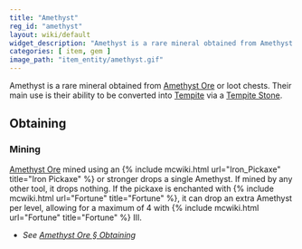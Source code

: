 ```yaml
---
title: "Amethyst"
reg_id: "amethyst"
layout: wiki/default
widget_description: "Amethyst is a rare mineral obtained from Amethyst Ore or loot chests"
categories: [ item, gem ]
image_path: "item_entity/amethyst.gif"
---
```


Amethyst is a rare mineral obtained from [Amethyst Ore](/wiki/Amethyst_Ore) or loot chests. Their main use is their ability to be converted into [Tempite](/wiki/Tempite) via a [Tempite Stone](/wiki/Tempite_Stone).

## Obtaining
### Mining
[Amethyst Ore](/wiki/Amethyst_Ore) mined using an {% include mcwiki.html url="Iron_Pickaxe" title="Iron Pickaxe" %} or stronger drops a single Amethyst. If mined by any other tool, it drops nothing. If the pickaxe is enchanted with {% include mcwiki.html url="Fortune" title="Fortune" %}, it can drop an extra Amethyst per level, allowing for a maximum of 4 with {% include mcwiki.html url="Fortune" title="Fortune" %} III.
- *See [Amethyst Ore § Obtaining](/wiki/Amethyst_Ore#obtaining)*

<!-- ## Usage
### Crafting
<recipe includes> -->

<!-- ## Advancements
<advancements> -->
